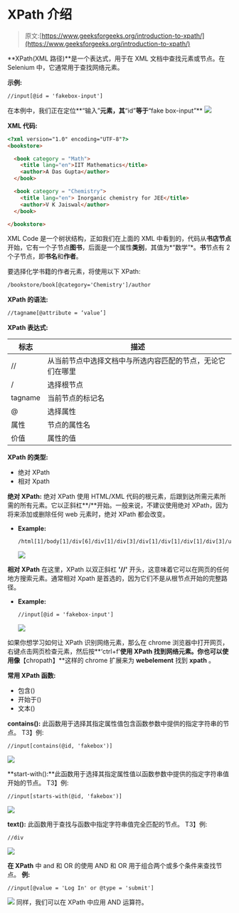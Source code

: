 # XPath 介绍

> 原文:[https://www.geeksforgeeks.org/introduction-to-xpath/](https://www.geeksforgeeks.org/introduction-to-xpath/)

**XPath(XML 路径)**是一个表达式，用于在 XML 文档中查找元素或节点。在 Selenium 中，它通常用于查找网络元素。

**示例:**

```html
//input[@id = 'fakebox-input']
```

在本例中，我们正在定位**“输入”**元素，其**“id”**等于**“fake box-input”**
![](img/94646b9d95b779640ef7e28c3342bb88.png)

**XML 代码:**

```html
<?xml version="1.0" encoding="UTF-8"?> 
<bookstore>

  <book category = "Math">
    <title lang="en">IIT Mathematics</title>
    <author>A Das Gupta</author>
  </book>

  <book category = "Chemistry">
    <title lang="en"> Inorganic chemistry for JEE</title>
    <author>V K Jaiswal</author>
  </book>

</bookstore>
```

XML Code 是一个树状结构，正如我们在上面的 XML 中看到的，代码从**书店节点**开始，它有一个子节点**图书**，后面是一个属性**类别**，其值为*“数学”*。**书**节点有 2 个子节点，即**书名**和**作者**。

要选择化学书籍的作者元素，将使用以下 XPath:

```html
/bookstore/book[@category='Chemistry']/author
```

**XPath 的语法:**

```html
//tagname[@attribute = ‘value’]
```

**XPath 表达式:**

| 标志 | 描述 |
| --- | --- |
| // | 从当前节点中选择文档中与所选内容匹配的节点，无论它们在哪里 |
| / | 选择根节点 |
| tagname | 当前节点的标记名 |
| @ | 选择属性 |
| 属性 | 节点的属性名 |
| 价值 | 属性的值 |

**XPath 的类型:**

*   绝对 XPath
*   相对 Xpath

**绝对 XPath:**
绝对 XPath 使用 HTML/XML 代码的根元素，后跟到达所需元素所需的所有元素。它以正斜杠**/**开始。一般来说，不建议使用绝对 XPath，因为将来添加或删除任何 web 元素时，绝对 XPath 都会改变。

*   **Example:**

    ```html
    /html[1]/body[1]/div[6]/div[1]/div[3]/div[1]/div[1]/div[1]/div[3]/ul[1]/li[2]/a[1]
    ```

    ![](img/fb5ce5027a220f94e94de2556a865a04.png)

**相对 XPath**
在这里，XPath 以双正斜杠 **'//'** 开头，这意味着它可以在网页的任何地方搜索元素。通常相对 Xpath 是首选的，因为它们不是从根节点开始的完整路径。

*   **Example:**

    ```html
    //input[@id = 'fakebox-input']
    ```

    ![](img/94646b9d95b779640ef7e28c3342bb88.png)

如果你想学习如何让 XPath 识别网络元素，那么在 chrome 浏览器中打开网页，右键点击网页检查元素，然后按**‘ctrl+f’**使用 XPath 找到网络元素。你也可以使用像**【chropath】**这样的 chrome 扩展来为 **webelement** 找到 **xpath** 。

**常用 XPath 函数:**

*   包含()
*   开始于()
*   文本()

**contains():** 此函数用于选择其指定属性值包含函数参数中提供的指定字符串的节点。
T3】例:

```html
//input[contains(@id, 'fakebox')]
```

![](img/b4971cf0f120418b82c4889cc8f1bca9.png)

**start-with():**此函数用于选择其指定属性值以函数参数中提供的指定字符串值开始的节点。
T3】例:

```html
//input[starts-with(@id, 'fakebox')]
```

![](img/008697714c827572863fe345883fb59b.png)

**text():** 此函数用于查找与函数中指定字符串值完全匹配的节点。
T3】例:

```html
//div
```

![](img/e0c46988c2622bc29bac9d26f407c72e.png)

**在 XPath**
中 and 和 OR 的使用 AND 和 OR 用于组合两个或多个条件来查找节点。
**例:**

```html
//input[@value = 'Log In' or @type = 'submit']
```

![](img/c8690be0115b338cda04f4289b45dd2e.png)
同样，我们可以在 XPath 中应用 AND 运算符。